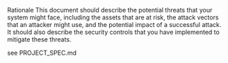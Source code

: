 Rationale
This document should describe the potential threats that your system might face, including the assets that are at risk, the attack vectors that an attacker might use, and the potential impact of a successful attack. It should also describe the security controls that you have implemented to mitigate these threats.

see PROJECT_SPEC.md
